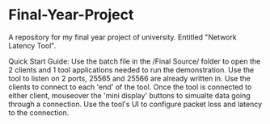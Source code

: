 # Final-Year-Project
A repository for my final year project of university. Entitled "Network Latency Tool".

Quick Start Guide:
Use the batch file in the /Final Source/ folder to open the 2 clients and 1 tool applications needed to run the demonstration.
Use the tool to listen on 2 ports, 25565 and 25566 are already written in.
Use the clients to connect to each 'end' of the tool.
Once the tool is connected to either client, mouseover the 'mini display' buttons to simualte data going through a connection.
Use the tool's UI to configure packet loss and latency to the connection.
